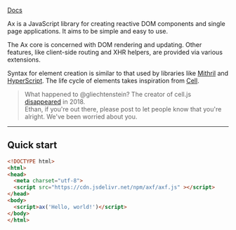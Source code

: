 <!--NAVIGATION-->
<a href="/docs">Docs</a>
<!--/NAVIGATION-->

<!--MARKDOWN-->
Ax is a JavaScript library for creating reactive DOM components and single page applications. It aims to be simple and easy to use.

The Ax core is concerned with DOM rendering and updating. Other features, like client-side routing and XHR helpers, are provided via various extensions.

Syntax for element creation is similar to that used by libraries like
<a href="https://github.com/MithrilJS/mithril.js" target="mithril">Mithril</a> and
<a href="https://github.com/hyperhype/hyperscript" target="hyperscript">HyperScript</a>. The life cycle of elements takes inspiration from <a href="https://github.com/intercellular/cell" target="cell">Cell</a>.

<i class="fab fa-github"></i>

> What happened to @gliechtenstein?
> The creator of cell.js <a href="https://www.reddit.com/r/RBI/comments/bwv5eo/public_software_developer_just_disappeared_no/" target="ethan">disappeared</a> in 2018.<br>
> Ethan, if you're out there, please post to let people know that you're alright. We've been worried about you.

<hr>

Quick start
-----------

~~~html
<!DOCTYPE html>
<html>
<head>
  <meta charset="utf-8">
  <script src="https://cdn.jsdelivr.net/npm/axf/axf.js" ></script>
</head>
<body>
  <script>ax('Hello, world!')</script>
</body>
</html>
~~~
<!--/MARKDOWN-->
